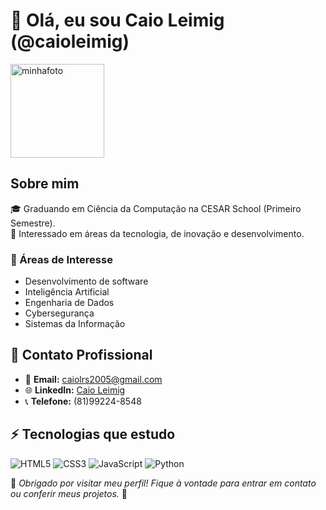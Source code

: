 # 👋 Olá, eu sou Caio Leimig (@caioleimig)

<img src="https://github.com/user-attachments/assets/4e84c8e8-6063-49c7-8469-285f8ee2e6f2" alt="minhafoto" width="150">

## Sobre mim
🎓 Graduando em Ciência da Computação na CESAR School (Primeiro Semestre).  
🚀 Interessado em áreas da tecnologia, de inovação e desenvolvimento.

### 🌟 Áreas de Interesse
- Desenvolvimento de software
- Inteligência Artificial
- Engenharia de Dados
- Cybersegurança
- Sistemas da Informação

## 💼 Contato Profissional
- 📧 **Email:** [caiolrs2005@gmail.com](mailto:caiolrs2005@gmail.com)  
- 🌐 **LinkedIn:** [Caio Leimig](https://www.linkedin.com/in/caio-leimig-rodrigues-da-silva/)  
- 📞 **Telefone:** (81)99224-8548

## ⚡ Tecnologias que estudo
![HTML5](https://img.shields.io/badge/-HTML5-E34F26?style=flat-square&logo=html5&logoColor=white)
![CSS3](https://img.shields.io/badge/-CSS3-1572B6?style=flat-square&logo=css3)
![JavaScript](https://img.shields.io/badge/-JavaScript-F7DF1E?style=flat-square&logo=javascript&logoColor=black)
![Python](https://img.shields.io/badge/-Python-3776AB?style=flat-square&logo=python&logoColor=white)

💬 *Obrigado por visitar meu perfil! Fique à vontade para entrar em contato ou conferir meus projetos.* 🚀

